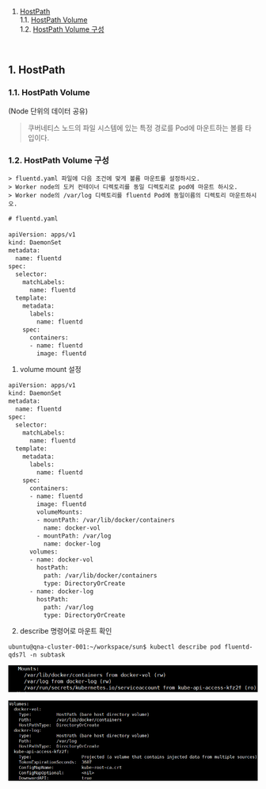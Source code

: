 1. [HostPath](#1)<br>
  1.1. [HostPath Volume](#1.1)<br>
  1.2. [HostPath Volume 구성](#1.2)<br>


  <br>

## <div id='1'> 1. HostPath

### <div id='1.1'> 1.1. HostPath Volume 

(Node 단위의 데이터 공유)
> 쿠버네티스 노드의 파일 시스템에 있는 특정 경로를 Pod에 마운트하는 볼륨 타입이다.


### <div id='1.2'> 1.2. HostPath Volume 구성

```
> fluentd.yaml 파일에 다음 조건에 맞게 볼륨 마운트를 설정하시오.
> Worker node의 도커 컨테이너 디렉토리를 동일 디렉토리로 pod에 마운트 하시오.
> Worker node의 /var/log 디렉토리를 fluentd Pod에 동일이름의 디렉토리 마운트하시오.
```

```
# fluentd.yaml

apiVersion: apps/v1
kind: DaemonSet
metadata:
  name: fluentd
spec:
  selector:
    matchLabels:
      name: fluentd
  template:
    metadata:
      labels:
        name: fluentd
    spec:
      containers:
      - name: fluentd
        image: fluentd
```


1. volume mount 설정

```
apiVersion: apps/v1
kind: DaemonSet
metadata:
  name: fluentd
spec:
  selector:
    matchLabels:
      name: fluentd
  template:
    metadata:
      labels:
        name: fluentd
    spec:
      containers:
      - name: fluentd
        image: fluentd
        volumeMounts:
        - mountPath: /var/lib/docker/containers
          name: docker-vol
        - mountPath: /var/log
          name: docker-log
      volumes:
      - name: docker-vol
        hostPath:
          path: /var/lib/docker/containers
          type: DirectoryOrCreate
      - name: docker-log
        hostPath:
          path: /var/log
          type: DirectoryOrCreate

```
2. describe 명령어로 마운트 확인
```
ubuntu@qna-cluster-001:~/workspace/sun$ kubectl describe pod fluentd-qds7l -n subtask
```

![image](./images/image.png)


![image-1](./images/image-1.png)

